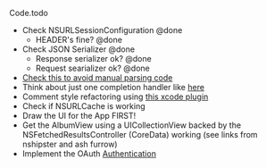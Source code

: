 Code.todo

* Check NSURLSessionConfiguration @done
	* HEADER's fine? @done
* Check JSON Serializer @done
	* Response serializer ok? @done
	* Request searializer ok? @done
* [Check this to avoid manual parsing code](http://www.merowing.info/2013/07/stop-writing-data-parsing-code-in-your-apps)
* Think about just one completion handler like [here](http://nsscreencast.com/episodes/91-afnetworking-2-0)
* Comment style refactoring using [this xcode plugin](https://github.com/onevcat/VVDocumenter-Xcode)
* Check if NSURLCache is working
* Draw the UI for the App FIRST!
* Get the AlbumView using a UICollectionView backed by the NSFetchedResultsController (CoreData) working (see links from nshipster and ash furrow)
* Implement the OAuth [Authentication](http://www.last.fm/api/authentication)